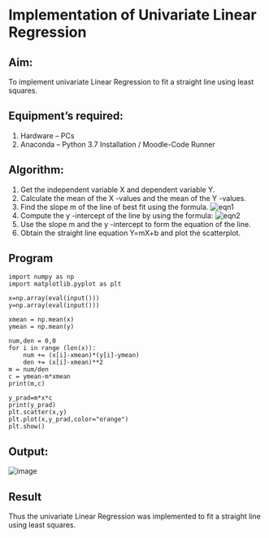 # Implementation of Univariate Linear Regression
## Aim:
To implement univariate Linear Regression to fit a straight line using least squares.
## Equipment’s required:
1.	Hardware – PCs
2.	Anaconda – Python 3.7 Installation / Moodle-Code Runner
## Algorithm:
1.	Get the independent variable X and dependent variable Y.
2.	Calculate the mean of the X -values and the mean of the Y -values.
3.	Find the slope m of the line of best fit using the formula.
 ![eqn1](./eq1.jpg)
4.	Compute the y -intercept of the line by using the formula:
![eqn2](./eq2.jpg)  
5.	Use the slope m and the y -intercept to form the equation of the line.
6.	Obtain the straight line equation Y=mX+b and plot the scatterplot.
## Program
```
import numpy as np
import matplotlib.pyplot as plt

x=np.array(eval(input()))
y=np.array(eval(input()))

xmean = np.mean(x)
ymean = np.mean(y)

num,den = 0,0
for i in range (len(x)):
    num += (x[i]-xmean)*(y[i]-ymean)
    den += (x[i]-xmean)**2
m = num/den
c = ymean-m*xmean 
print(m,c)

y_prad=m*x*c
print(y_prad)
plt.scatter(x,y)
plt.plot(x,y_prad,color="orange")
plt.show()
```
## Output:
![image](https://github.com/SivaramakrishnanBaskar/Univariate-Linear-Regression/assets/119476322/0f88f781-2752-421a-81b6-9cd86c91c3a7)

## Result
Thus the univariate Linear Regression was implemented to fit a straight line using least squares.
